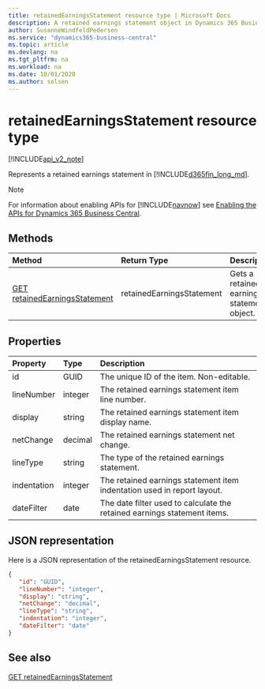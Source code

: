 ```yaml
---
title: retainedEarningsStatement resource type | Microsoft Docs
description: A retained earnings statement object in Dynamics 365 Business Central.
author: SusanneWindfeldPedersen
ms.service: "dynamics365-business-central"
ms.topic: article
ms.devlang: na
ms.tgt_pltfrm: na
ms.workload: na
ms.date: 10/01/2020
ms.author: solsen
---
```


# retainedEarningsStatement resource type

[!INCLUDE[api_v2_note](../../includes/api_v2_note.md)]

Represents a retained earnings statement in [!INCLUDE[d365fin_long_md](../../includes/d365fin_long_md.md)].

> [!NOTE]  
> For information about enabling APIs for [!INCLUDE[navnow](../../includes/navnow_md.md)] see [Enabling the APIs for Dynamics 365 Business Central](../enabling-apis-for-dynamics-nav.md).

## Methods
| Method | Return Type|Description |
|:--------------------|:-----------|:-------------------------|
|[GET retainedEarningsStatement](../api/dynamics_retainedEarningsStatement_Get.md)|retainedEarningsStatement|Gets a retained earnings statement object.|






## Properties

| Property           | Type   |Description     |
|:-------------------|:-------|:---------------|
|id|GUID|The unique ID of the item. Non-editable.|
|lineNumber|integer|The retained earnings statement item line number.|
|display|string|The retained earnings statement item display name.|
|netChange|decimal|The retained earnings statement net change. |
|lineType|string|The type of the retained earnings statement.|
|indentation|integer|The retained earnings statement item indentation used in report layout.|
|dateFilter|date|The date filter used to calculate the retained earnings statement items.|


## JSON representation

Here is a JSON representation of the retainedEarningsStatement resource.


```json
{
   "id": "GUID",
   "lineNumber": "integer",
   "display": "string",
   "netChange": "decimal",
   "lineType": "string",
   "indentation": "integer",
   "dateFilter": "date"
}
```
## See also

[GET retainedEarningsStatement](../api/dynamics_retainedEarningsStatement_Get.md)   

